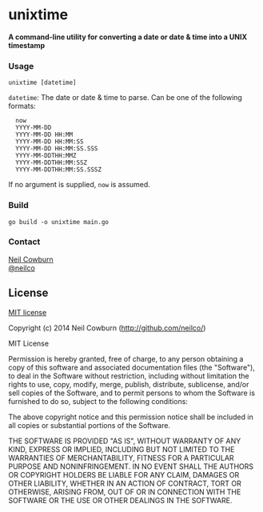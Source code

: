 # unixtime

__A command-line utility for converting a date or date & time into a UNIX timestamp__

### Usage

`unixtime [datetime]`

`datetime`: The date or date & time to parse. Can be one of the following formats:

	  now
	  YYYY-MM-DD
	  YYYY-MM-DD HH:MM
	  YYYY-MM-DD HH:MM:SS
	  YYYY-MM-DD HH:MM:SS.SSS
	  YYYY-MM-DDTHH:MMZ
	  YYYY-MM-DDTHH:MM:SSZ
	  YYYY-MM-DDTHH:MM:SS.SSSZ

If no argument is supplied, `now` is assumed.

### Build

`go build -o unixtime main.go`

### Contact

[Neil Cowburn](http://github.com/neilco)  
[@neilco](https://twitter.com/neilco)

## License

[MIT license](http://neil.mit-license.org)

Copyright (c) 2014 Neil Cowburn (http://github.com/neilco/)

MIT License

Permission is hereby granted, free of charge, to any person obtaining
a copy of this software and associated documentation files (the
"Software"), to deal in the Software without restriction, including
without limitation the rights to use, copy, modify, merge, publish,
distribute, sublicense, and/or sell copies of the Software, and to
permit persons to whom the Software is furnished to do so, subject to
the following conditions:

The above copyright notice and this permission notice shall be
included in all copies or substantial portions of the Software.

THE SOFTWARE IS PROVIDED "AS IS", WITHOUT WARRANTY OF ANY KIND,
EXPRESS OR IMPLIED, INCLUDING BUT NOT LIMITED TO THE WARRANTIES OF
MERCHANTABILITY, FITNESS FOR A PARTICULAR PURPOSE AND
NONINFRINGEMENT. IN NO EVENT SHALL THE AUTHORS OR COPYRIGHT HOLDERS BE
LIABLE FOR ANY CLAIM, DAMAGES OR OTHER LIABILITY, WHETHER IN AN ACTION
OF CONTRACT, TORT OR OTHERWISE, ARISING FROM, OUT OF OR IN CONNECTION
WITH THE SOFTWARE OR THE USE OR OTHER DEALINGS IN THE SOFTWARE.
